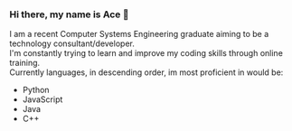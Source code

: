 ### Hi there, my name is Ace 👋

I am a recent Computer Systems Engineering graduate aiming to be a technology consultant/developer. <br>
I'm constantly trying to learn and improve my coding skills through online training. <br>
Currently languages, in descending order, im most proficient in would be: <br>

- Python
- JavaScript
- Java
- C++

<!--
**acecebedo/acecebedo** is a ✨ _special_ ✨ repository because its `README.md` (this file) appears on your GitHub profile.

Here are some ideas to get you started:

- 🔭 I’m currently working on ...
- 🌱 I’m currently learning ...
- 👯 I’m looking to collaborate on ...
- 🤔 I’m looking for help with ...
- 💬 Ask me about ...
- 📫 How to reach me: ...
- 😄 Pronouns: ...
- ⚡ Fun fact: ...
-->

